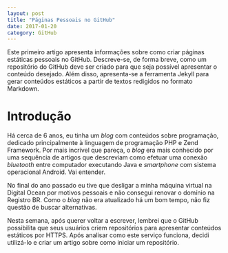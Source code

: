 ```yaml
---
layout: post
title: "Páginas Pessoais no GitHub"
date: 2017-01-20
category: GitHub
---
```


Este primeiro artigo apresenta informações sobre como criar páginas estáticas
pessoais no GitHub. Descreve-se, de forma breve, como um repositório do GitHub
deve ser criado para que seja possível apresentar o conteúdo desejado.  Além
disso, apresenta-se a ferramenta Jekyll para gerar conteúdos estáticos a partir
de textos redigidos no formato Markdown.

# Introdução

Há cerca de 6 anos, eu tinha um _blog_ com conteúdos sobre programação, dedicado
principalmente à linguagem de programação PHP e Zend Framework. Por mais
incrível que pareça, o _blog_ era mais conhecido por uma sequência de artigos
que descreviam como efetuar uma conexão _bluetooth_ entre computador executando
Java e _smartphone_ com sistema operacional Android. Vai entender.

No final do ano passado eu tive que desligar a minha máquina virtual na Digital
Ocean por motivos pessoais e não consegui renovar o domínio na Registro BR. Como
o _blog_ não era atualizado há um bom tempo, não fiz questão de buscar
alternativas.

Nesta semana, após querer voltar a escrever, lembrei que o GitHub possibilita
que seus usuários criem repositórios para apresentar conteúdos estáticos por
HTTPS. Após analisar como este serviço funciona, decidi utilizá-lo e criar um
artigo sobre como iniciar um repositório.
